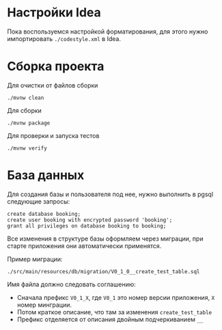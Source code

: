 # Настройки Idea

Пока воспользуемся настройкой форматирования, для этого нужно импортировать `./codestyle.xml` в Idea. 


# Сборка проекта

Для очистки от файлов сборки
```
./mvnw clean
```

Для сборки 
```
./mvnw package
```

Для проверки и запуска тестов

```
./mvnw verify
```

# База данных

Для создания базы и пользователя под нее, нужно выполнить в pgsql следующие запросы:
```
create database booking;
create user booking with encrypted password 'booking';
grant all privileges on database booking to booking;
```

Все изменения в структуре базы оформляем через миграции, при старте приложения они автоматически применятся. 

Пример миграции:
```
./src/main/resources/db/migration/V0_1_0__create_test_table.sql
```
Имя файла должно следовать соглашению:
* Сначала префикс `V0_1_X`, где `V0_1` это номер версии приложения, `X` номер минграции.
* Потом краткое описание, что там за изменения `create_test_table`
* Префикс отделяется от описания двойным подчеркиванием `__`
